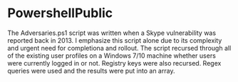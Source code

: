 # PowershellPublic
The Adversaries.ps1 script was written when a Skype vulnerability was reported back in 2013.
I emphasize this script alone due to its complexity and urgent need for completiona and rollout.
The script recursed through all of the existing user profiles on a Windows 7/10 machine whether users were currently logged in or not.
Registry keys were also recursed.
Regex queries were used and the results were put into an array.
